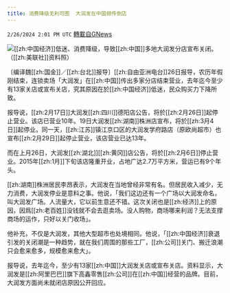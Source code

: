```yaml
---
title: 消费降级无利可图  大润发在中国频传倒店
---
```

`2/26/2024 2:01 PM UTC` [轉載自GNews](https://gnews.org/articles/2343055)

![](https://img.ltn.com.tw/Upload/business/page/800/2024/02/26/4590456_1.jpg "")[[zh:中国经济]]低迷、消费降级，导致[[zh:中国]]多地大润发分店宣布关闭。（[[zh:美联社]]资料照）

〔编译魏[[zh:国金]]／[[zh:台北]]报导〕[[zh:自由亚洲电台]]26日报导，农历年假刚结束，连锁卖场「大润发」在[[zh:中国]]传出多家分店结束营业，去年迄今至少有13家关店或宣布关店，究其原因在於[[zh:中国经济]]低迷，民众购买力下降所致。

报导说，[[zh:2月17日]]大润发[[zh:四川]]德阳店公告，将於[[zh:2月26日]]起停止营业。该店已营业10年。19日大润发[[zh:湖南]]株洲店宣布，将於[[zh:3月4日]]起停业。同一天，[[zh:江苏]]镇江京口区的大润发学府路店（原欧尚超市）也宣布[[zh:2月29日]]起停止营业，该店营业已达13年。

而在上月26日，大润发[[zh:湖北]][[zh:黄冈]]店公告，将於[[zh:2月6日]]停止营业。2015年[[zh:1月]]下旬该店隆重开业，占地广达2.7万平方米，营运已有9个年头。

[[zh:湖南]]株洲居民李昂表示，大润发在当地曾经非常有名。但居民收入减少，无力消费，大润发停业是意料之事。他说，「我们这边还有一个广场以大润发命名，叫大润发广场。人流量大，它以前生意还不错。这次关闭也是[[zh:经济]]上的原因，因爲[[zh:老百姓]]没钱就不会去逛卖场。没人购物，商场哪来利润？无法支撑商场的运作，只好以关门收场」。

他补充，不仅是大润发，其他大型超市也处境相同。他说，「[[zh:中国经济]]衰退引发的关闭潮是一种趋势，就在我们周围的那些工厂，[[zh:公司]]关门、搬迁浪潮只会愈来愈多，规模愈来愈大」。

报导说，去年迄今，至少有13家[[zh:中国]]大润发关店或宣布关店。资料显示，大润发是[[zh:阿里巴巴]]旗下高鑫零售[[zh:公司]]在[[zh:中国]]经营的品牌。目前，大润发方面尚未就闭店原因公开回应。
